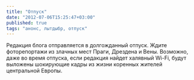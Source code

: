 ```yaml
---
title: "Отпуск"
date: "2012-07-06T15:25:47+03:00"
published: true
tags: "анонс, лытдыбр, отпуск"
---
```


Редакция блога отправляется в долгожданный отпуск. Ждите фоторепортажи из злачных мест Праги, Дрездена и Вены.
Возможно, даже во время отпуска, если редакция найдет халявный Wi-Fi, будут выложены шокирующие кадры из жизни коренных
жителей центральной Европы.
